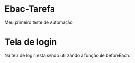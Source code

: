 # Ebac-Tarefa
Meu primeiro teste de Automação

# Tela de login
Na tela de login esta sendo utilizando a função de beforeEach. 
